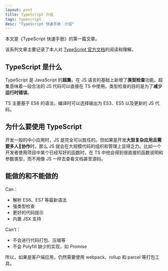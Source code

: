 ```yaml
---
layout: post
title: TypeScript 介绍
tags: typescript
desc: "TypeScript 快速手册：介绍"
---
```


本文是《TypeScript 快速手册》的第一篇文章。

该系列文章主要记录了本人对 [TypeScript 官方文档](http://www.typescriptlang.org/docs/home.html)的阅读和理解。

## TypeScript 是什么

TypeScript 是 JavaScript 的**超集**，在 JS 语言的基础上新增了**类型检查**功能。超集意味着一段合法的 JS 代码可以直接在 TS 中使用。类型检查的目的是为了**减少运行时错误**。

TS 主要基于 ES6 的语法，编译时可以选择输出为 ES3、ES5 以及更新的 JS 代码。

## 为什么要使用 TypeScript

开发一般的中小应用时，JS 是完全可以胜任的。但如果是开发**大型复杂应用且需要多人协作**时，那么 JS 就会在大规模代码的组织和管理上显得乏力。比如一个开发者使用项目中某个已经写好的函数时，在 TS 中他会得到很直接的函数说明和参数类型，而不用像 JS 一样去查看文档甚至源码。

## 能做的和不能做的

Can：

* 解析 ES6、ES7 等最新语法
* 强类型检查
* 更好的代码提示
* 内置 JSX 支持

Can't：

* 不会进行代码打包、压缩等
* 不会 Polyfill 缺少的实现，如 Promise

所以，如果是客户端应用，仍然需要使用 webpack、rollup 和 parcel 等打包工具。